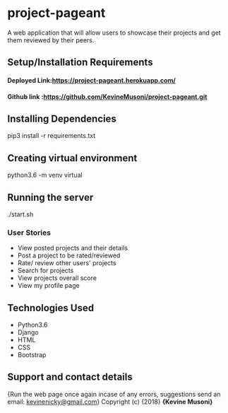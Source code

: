 # project-pageant
A web application that will allow users to showcase their projects and get them reviewed by their peers.
 ## Setup/Installation Requirements 
#### Deployed Link:https://project-pageant.herokuapp.com/ 
#### Github link :https://github.com/KevineMusoni/project-pageant.git
 ## Installing Dependencies
pip3 install -r requirements.txt
## Creating virtual environment
python3.6 -m venv virtual
 ## Running the server
./start.sh
 ### User Stories
* View posted projects and their details
* Post a project to be rated/reviewed
* Rate/ review other users' projects
* Search for projects 
* View projects overall score
* View my profile page
 ## Technologies Used
* Python3.6
* Django
* HTML
* CSS
* Bootstrap
 ## Support and contact details
{Run the web page once again incase of any errors,
suggestions
send an email: kevinenicky@gmail.com}
Copyright (c) {2018} **{Kevine Musoni}**
